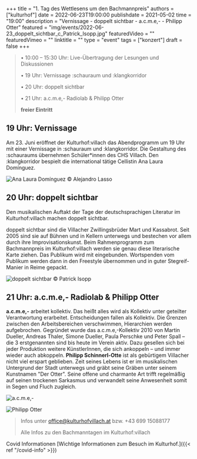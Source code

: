 +++
title = "1.	Tag des Wettlesens um den Bachmannpreis"
authors = ["kulturhof"]
date = 2022-06-23T19:00:00
publishdate = 2021-05-02
time = "19:00"
description = "Vernissage - doppelt sichtbar - a.c.m.e,- - Philipp Otter"
featured = "img/events/2022-06-23_doppelt_sichtbar_c_Patrick_Isopp.jpg"
featuredVideo = ""
featuredVimeo = ""
linktitle = ""
type = "event"
tags = ["konzert"]
draft = false
+++

>•	10:00 – 15:30 Uhr: Live-Übertragung der Lesungen und Diskussionen
>
>•	19 Uhr: Vernissage :schauraum und :klangkorridor
>
>•	20 Uhr: doppelt sichtbar
>
>•	21 Uhr: a.c.m.e,- Radiolab & Philipp Otter
>
>**freier Eintritt**


## 19 Uhr: Vernissage ##

Am 23. Juni eröffnet der Kulturhof:villach das Abendprogramm um 19 Uhr mit einer Vernissage in :schauraum und :klangkorridor. Die Gestaltung des :schauraums übernehmen Schüler*innen des CHS Villach. Den :klangkorridor bespielt die international tätige Cellistin Ana Laura Domínguez.

![Ana Laura Domínguez](/img/events/2022-06-23_Anna-Laura-Dominguez_c_Alejandro-Lasso.jpg)
© Alejandro Lasso

## 20 Uhr: doppelt sichtbar ##

Den musikalischen Auftakt der Tage der deutschsprachigen Literatur im Kulturhof:villach machen doppelt sichtbar.

doppelt sichtbar sind die Villacher Zwillingsbrüder Mart und Kassabrot. Seit 2005 sind sie auf Bühnen und in Kellern unterwegs und bestechen vor allem durch ihre Improvisationskunst.
Beim Rahmenprogramm zum Bachmannpreis im Kulturhof:villach werden sie genau diese literarische Karte ziehen. Das Publikum wird mit eingebunden. Wortspenden vom Publikum werden dann in den Freestyle übernommen und in guter Stegreif-Manier in Reime gepackt.

![doppelt sichtbar](/img/events/2022-06-23_doppelt_sichtbar_c_Patrick_Isopp.jpg)
© Patrick Isopp

## 21 Uhr: a.c.m.e,- Radiolab & Philipp Otter ##
**a.c.m.e,-** arbeitet kollektiv. Das heißt alles wird als Kollektiv unter geteilter Verantwortung erarbeitet. Entscheidungen fallen als Kollektiv. Die Grenzen zwischen den Arbeitsbereichen verschwimmen, Hierarchien werden aufgebrochen. Gegründet wurde das a.c.m.e,-Kollektiv 2010 von Martin Dueller, Andreas Thaler, Simone Dueller, Paula Perschke und Peter Spall – die 3 erstgenannten sind bis heute im Verein aktiv. Dazu gesellen sich bei jeder Produktion weitere KünstlerInnen, die sich ankoppeln – und immer wieder auch abkoppeln.
**Philipp Schinnerl-Otte** ist als gebürtigem Villacher nicht viel erspart geblieben. Zeit seines Lebens ist er im musikalischen Untergrund der Stadt unterwegs und gräbt seine Gräben unter seinem Kunstnamen "Der Otter". Seine offene und charmante Art trifft regelmäßig auf seinen trockenen Sarkasmus und verwandelt seine Anwesenheit somit in Segen und Fluch zugleich.

![a.c.m.e,-](/img/events/2022-06-23_acme_productions.jpg)

![Philipp Otter](/img/events/2022-06-23_Philipp_Otter.jpg)



>Infos unter office@kulturhofvillach.at bzw. +43 699 15088177
>
>Alle Infos zu den Bachmanntagen im Kulturhof:villach

Covid Informationen
[Wichtige Informationen zum Besuch im Kulturhof.]({{< ref "/covid-info" >}})

